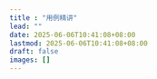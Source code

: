 ```yaml
---
title : "用例精讲"
lead: ""
date: 2025-06-06T10:41:08+08:00
lastmod: 2025-06-06T10:41:08+08:00
draft: false
images: []
---
```

